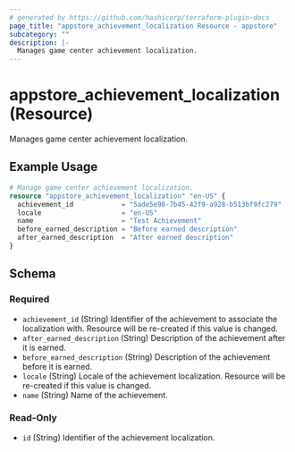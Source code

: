 ```yaml
---
# generated by https://github.com/hashicorp/terraform-plugin-docs
page_title: "appstore_achievement_localization Resource - appstore"
subcategory: ""
description: |-
  Manages game center achievement localization.
---
```


# appstore_achievement_localization (Resource)

Manages game center achievement localization.

## Example Usage

```terraform
# Manage game center achievement localization.
resource "appstore_achievement_localization" "en-US" {
  achievement_id            = "5ade5e98-7b45-42f9-a928-b513bf9fc279"
  locale                    = "en-US"
  name                      = "Test Achievement"
  before_earned_description = "Before earned description"
  after_earned_description  = "After earned description"
}
```

<!-- schema generated by tfplugindocs -->
## Schema

### Required

- `achievement_id` (String) Identifier of the achievement to associate the localization with. Resource will be re-created if this value is changed.
- `after_earned_description` (String) Description of the achievement after it is earned.
- `before_earned_description` (String) Description of the achievement before it is earned.
- `locale` (String) Locale of the achievement localization. Resource will be re-created if this value is changed.
- `name` (String) Name of the achievement.

### Read-Only

- `id` (String) Identifier of the achievement localization.
